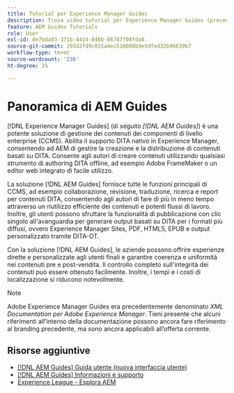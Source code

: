 ```yaml
---
title: Tutorial per Experience Manager Guides
description: Trova video tutorial per Experience Manager Guides (precedentemente XML Documentation per Adobe Experience Manager). Scopri il supporto DITA nativo e l’authoring strutturato in Experience Manager.
feature: AEM Guides Tutorials
role: User
exl-id: de7bda03-371b-4414-846b-86787f98fda8
source-git-commit: 293d2fd9c015a4ec516080b9e5dfed32b96639b7
workflow-type: tm+mt
source-wordcount: '236'
ht-degree: 1%

---
```


# Panoramica di AEM Guides

[!DNL Experience Manager Guides] (di seguito _[!DNL AEM Guides]_) è una potente soluzione di gestione dei contenuti dei componenti di livello enterprise (CCMS). Abilita il supporto DITA nativo in Experience Manager, consentendo ad AEM di gestire la creazione e la distribuzione di contenuti basati su DITA. Consente agli autori di creare contenuti utilizzando qualsiasi strumento di authoring DITA offline, ad esempio Adobe FrameMaker o un editor web integrato di facile utilizzo.

La soluzione [!DNL AEM Guides] fornisce tutte le funzioni principali di CCMS, ad esempio collaborazione, revisione, traduzione, ricerca e report per contenuti DITA, consentendo agli autori di fare di più in meno tempo attraverso un riutilizzo efficiente dei contenuti e potenti flussi di lavoro. Inoltre, gli utenti possono sfruttare la funzionalità di pubblicazione con clic singolo all&#39;avanguardia per generare output basati su DITA per i formati più diffusi, ovvero Experience Manager Sites, PDF, HTML5, EPUB e output personalizzato tramite DITA-OT.

Con la soluzione [!DNL AEM Guides], le aziende possono offrire esperienze dirette e personalizzate agli utenti finali e garantire coerenza e uniformità nei contenuti pre e post-vendita. Il controllo completo sull&#39;integrità dei contenuti può essere ottenuto facilmente. Inoltre, i tempi e i costi di localizzazione si riducono notevolmente.

>[!NOTE]
> 
> Adobe Experience Manager Guides era precedentemente denominato _XML Documentation per Adobe Experience Manager_. Tieni presente che alcuni riferimenti all’interno della documentazione possono ancora fare riferimento al branding precedente, ma sono ancora applicabili all’offerta corrente.

## Risorse aggiuntive

* [[!DNL AEM Guides] Guida utente (nuova interfaccia utente)](https://experienceleague.adobe.com/en/docs/experience-manager-guides/using/overview)
* [[!DNL AEM Guides] Informazioni e supporto](https://helpx.adobe.com/support/xml-documentation-for-experience-manager.html)
* [Experience League - Esplora AEM](https://business.adobe.com/it/products/experience-manager/adobe-experience-manager.html)
